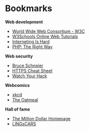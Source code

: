 # Bookmarks

**Web development**

- [World Wide Web Consortium - W3C](https://www.w3.org/)
- [W3Schools Online Web Tutorials](https://www.w3schools.com/)
- [Interneting Is Hard](https://internetingishard.com/)
- [PHP: The Right Way](https://phptherightway.com/)

**Web security**

- [Bruce Schneier](https://www.schneier.com/)
- [HTTPS Cheat Sheet](https://scotthelme.co.uk/https-cheat-sheet/)
- [Watch Your Hack](https://watchyourhack.com/)

**Webcomics**

- [xkcd](https://xkcd.com/)
- [The Oatmeal](https://theoatmeal.com/)

**Hall of fame**

- [The Million Dollar Homepage](http://www.milliondollarhomepage.com/)
- [LINGsCARS](https://www.lingscars.com/)
